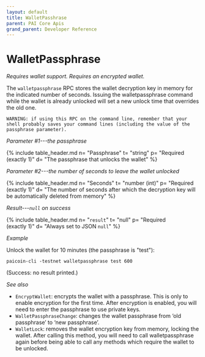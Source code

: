 ```yaml
---
layout: default
title: WalletPasshrase
parent: PAI Core Apis
grand_parent: Developer Reference
---
```


WalletPassphrase
=======================

*Requires wallet support. Requires an encrypted wallet.*

The `walletpassphrase` RPC stores the wallet decryption key in memory for the indicated number of seconds. Issuing the walletpassphrase command while the wallet is already unlocked will set a new unlock time that overrides the old one.

`WARNING: if using this RPC on the command line, remember
that your shell probably saves your command lines (including the
value of the passphrase parameter).`

*Parameter #1---the passphrase*

{% include table_header.md
  n= "Passphrase"
  t= "string"
  p= "Required<br>(exactly 1)"
  d= "The passphrase that unlocks the wallet"
%}

*Parameter #2---the number of seconds to leave the wallet unlocked*

{% include table_header.md
  n= "Seconds"
  t= "number (int)"
  p= "Required<br>(exactly 1)"
  d= "The number of seconds after which the decryption key will be automatically deleted from memory"
%}

*Result---`null` on success*

{% include table_header.md
  n= "`result`"
  t= "null"
  p= "Required<br>(exactly 1)"
  d= "Always set to JSON `null`"
%}

*Example*

Unlock the wallet for 10 minutes (the passphrase is "test"):

```
paicoin-cli -testnet walletpassphrase test 600
```

(Success: no result printed.)

*See also*

* `EncryptWallet`: encrypts the wallet with a passphrase. This is only to enable encryption for the first time. After encryption is enabled, you will need to enter the passphrase to use private keys.
* `WalletPassphraseChange`: changes the wallet passphrase from ‘old passphrase’ to ‘new passphrase’.
* `WalletLock`: removes the wallet encryption key from memory, locking the wallet. After calling this method, you will need to call walletpassphrase again before being able to call any methods which require the wallet to be unlocked.
